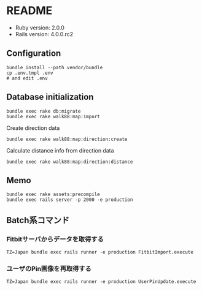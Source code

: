 README
=======

* Ruby version: 2.0.0
* Rails version: 4.0.0.rc2

Configuration
--------------

    bundle install --path vendor/bundle
    cp .env.tmpl .env
    # and edit .env

Database initialization
-----------------------

    bundle exec rake db:migrate
    bundle exec rake walk88:map:import

Create direction data

    bundle exec rake walk88:map:direction:create

Calculate distance info from direction data

    bundle exec rake walk88:map:direction:distance


Memo
------

    bundle exec rake assets:precompile
    bundle exec rails server -p 2000 -e production

Batch系コマンド
-----------------

### Fitbitサーバからデータを取得する
    TZ=Japan bundle exec rails runner -e production FitbitImport.execute

### ユーザのPin画像を再取得する
    TZ=Japan bundle exec rails runner -e production UserPinUpdate.execute

